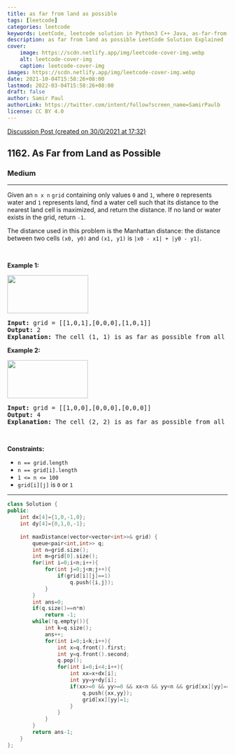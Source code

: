 ```yaml
---
title: as far from land as possible
tags: [leetcode]
categories: leetcode
keywords: LeetCode, leetcode solution in Python3 C++ Java, as-far-from-land-as-possible solution
description: as far from land as possible LeetCode Solution Explained
cover:
    image: https://scdn.netlify.app/img/leetcode-cover-img.webp
    alt: leetcode-cover-img
    caption: leetcode-cover-img
images: https://scdn.netlify.app/img/leetcode-cover-img.webp
date: 2021-10-04T15:58:26+08:00
lastmod: 2022-03-04T15:58:26+08:00
draft: false
author: Samir Paul
authorLink: https://twitter.com/intent/follow?screen_name=SamirPaulb
license: CC BY 4.0
---
```



[Discussion Post (created on 30/0/2021 at 17:32)](https://leetcode.com/problems/as-far-from-land-as-possible/discuss/1041898/EASY-BFS-Solution-or-C%2B%2B)  
<h2>1162. As Far from Land as Possible</h2><h3>Medium</h3><hr><div><p>Given an <code>n x n</code> <code>grid</code>&nbsp;containing only values <code>0</code> and <code>1</code>, where&nbsp;<code>0</code> represents water&nbsp;and <code>1</code> represents land, find a water cell such that its distance to the nearest land cell is maximized, and return the distance.&nbsp;If no land or water exists in the grid, return <code>-1</code>.</p>

<p>The distance used in this problem is the Manhattan distance:&nbsp;the distance between two cells <code>(x0, y0)</code> and <code>(x1, y1)</code> is <code>|x0 - x1| + |y0 - y1|</code>.</p>

<p>&nbsp;</p>
<p><strong>Example 1:</strong></p>
<img alt="" src="https://assets.leetcode.com/uploads/2019/05/03/1336_ex1.JPG" style="width: 185px; height: 87px;">
<pre><strong>Input:</strong> grid = [[1,0,1],[0,0,0],[1,0,1]]
<strong>Output:</strong> 2
<strong>Explanation:</strong> The cell (1, 1) is as far as possible from all the land with distance 2.
</pre>

<p><strong>Example 2:</strong></p>
<img alt="" src="https://assets.leetcode.com/uploads/2019/05/03/1336_ex2.JPG" style="width: 184px; height: 87px;">
<pre><strong>Input:</strong> grid = [[1,0,0],[0,0,0],[0,0,0]]
<strong>Output:</strong> 4
<strong>Explanation:</strong> The cell (2, 2) is as far as possible from all the land with distance 4.
</pre>

<p>&nbsp;</p>
<p><strong>Constraints:</strong></p>

<ul>
	<li><code>n == grid.length</code></li>
	<li><code>n == grid[i].length</code></li>
	<li><code>1 &lt;= n&nbsp;&lt;= 100</code></li>
	<li><code>grid[i][j]</code>&nbsp;is <code>0</code> or <code>1</code></li>
</ul>
</div>

---




```cpp
class Solution {
public:
    int dx[4]={1,0,-1,0};
    int dy[4]={0,1,0,-1};
    
    int maxDistance(vector<vector<int>>& grid) {
        queue<pair<int,int>> q;
        int n=grid.size();
        int m=grid[0].size();
        for(int i=0;i<n;i++){
            for(int j=0;j<m;j++){
                if(grid[i][j]==1)
                    q.push({i,j});
            }
        }
        int ans=0;
        if(q.size()==n*m)
            return -1;
        while(!q.empty()){
            int k=q.size();
            ans++;
            for(int i=0;i<k;i++){
                int x=q.front().first;
                int y=q.front().second;
                q.pop();
                for(int i=0;i<4;i++){
                    int xx=x+dx[i];
                    int yy=y+dy[i];
                    if(xx>=0 && yy>=0 && xx<n && yy<n && grid[xx][yy]==0){
                        q.push({xx,yy});
                        grid[xx][yy]=1;
                    }
                }
            }
        }
        return ans-1;
    }
};
```
